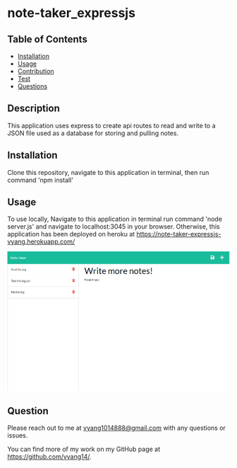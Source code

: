 # note-taker_expressjs

## Table of Contents

* [Installation](#installation)
* [Usage](#usage)
* [Contribution](#contribution)
* [Test](#test)
* [Questions](#questions)

 
## Description

This application uses express to create api routes to read and write to a JSON file used as a database for storing and pulling notes.
  
## Installation

Clone this repository, navigate to this application in terminal, then run command 'npm install'

## Usage

To use locally, Navigate to this application in terminal run command 'node server.js' and navigate to localhost:3045 in your browser. Otherwise, this application has been deployed on heroku at https://note-taker-expressjs-vyang.herokuapp.com/

![Preview](./public/assets/images/preview1.png)

## Question

Please reach out to me at vyang1014888@gmail.com with any questions or issues.

You can find more of my work on my GitHub page at https://github.com/vyang14/.
